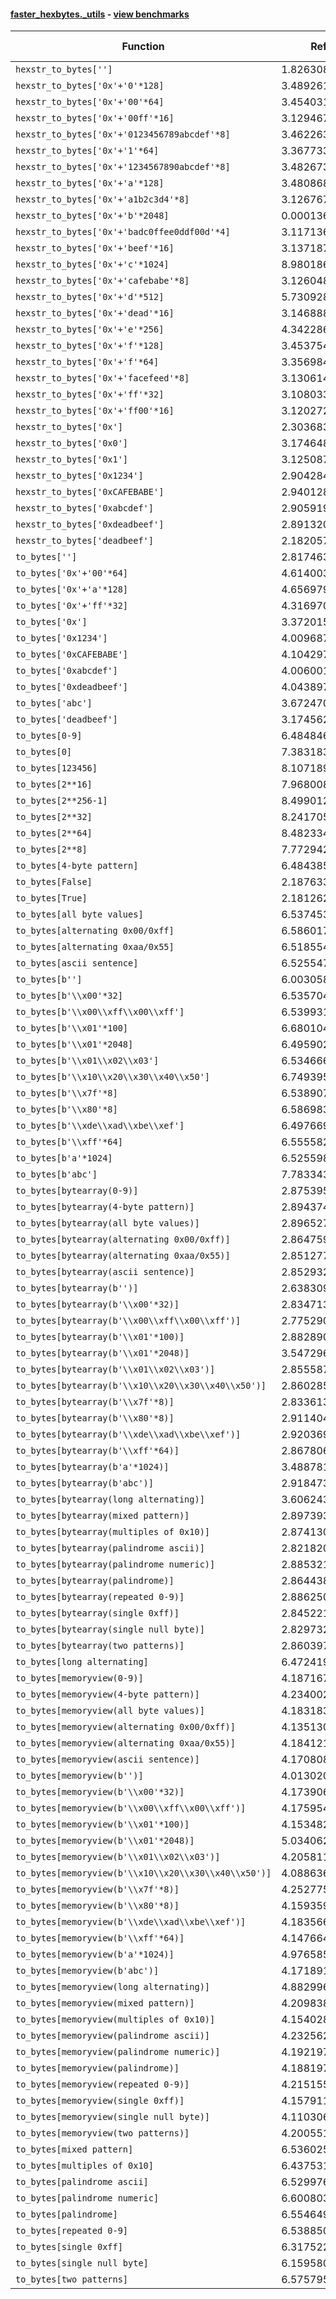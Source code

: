 #### [faster_hexbytes._utils](https://github.com/BobTheBuidler/faster-hexbytes/blob/BobTheBuidler-patch-1/faster_hexbytes/_utils.py) - [view benchmarks](https://github.com/BobTheBuidler/faster-hexbytes/blob/BobTheBuidler-patch-1/benchmarks/test__utils_benchmarks.py)

| Function | Reference Mean | Faster Mean | % Change | Speedup (%) | x Faster | Faster |
|----------|---------------|-------------|----------|-------------|----------|--------|
| `hexstr_to_bytes['']` | 1.8263086169235732e-05 | 1.1637289754336509e-05 | 36.28% | 56.94% | 1.57x | ✅ |
| `hexstr_to_bytes['0x'+'0'*128]` | 3.4892611234771284e-05 | 2.1072810490509902e-05 | 39.61% | 65.58% | 1.66x | ✅ |
| `hexstr_to_bytes['0x'+'00'*64]` | 3.4540312975593465e-05 | 2.0999137239693436e-05 | 39.20% | 64.48% | 1.64x | ✅ |
| `hexstr_to_bytes['0x'+'00ff'*16]` | 3.1294674831558976e-05 | 1.8311115596499395e-05 | 41.49% | 70.91% | 1.71x | ✅ |
| `hexstr_to_bytes['0x'+'0123456789abcdef'*8]` | 3.4622630552114606e-05 | 2.1239707518168565e-05 | 38.65% | 63.01% | 1.63x | ✅ |
| `hexstr_to_bytes['0x'+'1'*64]` | 3.367733898184971e-05 | 1.8157782421606094e-05 | 46.08% | 85.47% | 1.85x | ✅ |
| `hexstr_to_bytes['0x'+'1234567890abcdef'*8]` | 3.482673393199922e-05 | 2.0964992117670164e-05 | 39.80% | 66.12% | 1.66x | ✅ |
| `hexstr_to_bytes['0x'+'a'*128]` | 3.480868297151971e-05 | 2.122048636397608e-05 | 39.04% | 64.03% | 1.64x | ✅ |
| `hexstr_to_bytes['0x'+'a1b2c3d4'*8]` | 3.126767739658106e-05 | 1.817020675906111e-05 | 41.89% | 72.08% | 1.72x | ✅ |
| `hexstr_to_bytes['0x'+'b'*2048]` | 0.00013694036637338088 | 0.00011846526956541187 | 13.49% | 15.60% | 1.16x | ✅ |
| `hexstr_to_bytes['0x'+'badc0ffee0ddf00d'*4]` | 3.1171360129912135e-05 | 1.8104423807649753e-05 | 41.92% | 72.18% | 1.72x | ✅ |
| `hexstr_to_bytes['0x'+'beef'*16]` | 3.1371871151164316e-05 | 1.816919692263513e-05 | 42.08% | 72.67% | 1.73x | ✅ |
| `hexstr_to_bytes['0x'+'c'*1024]` | 8.980186027091694e-05 | 7.057102780280343e-05 | 21.41% | 27.25% | 1.27x | ✅ |
| `hexstr_to_bytes['0x'+'cafebabe'*8]` | 3.126048637630539e-05 | 1.816402755547292e-05 | 41.89% | 72.10% | 1.72x | ✅ |
| `hexstr_to_bytes['0x'+'d'*512]` | 5.7309284635538944e-05 | 4.090898796273455e-05 | 28.62% | 40.09% | 1.40x | ✅ |
| `hexstr_to_bytes['0x'+'dead'*16]` | 3.146888863888456e-05 | 1.8284510292182024e-05 | 41.90% | 72.11% | 1.72x | ✅ |
| `hexstr_to_bytes['0x'+'e'*256]` | 4.342286451895621e-05 | 2.762901749214456e-05 | 36.37% | 57.16% | 1.57x | ✅ |
| `hexstr_to_bytes['0x'+'f'*128]` | 3.4537545852320184e-05 | 2.1141958240240628e-05 | 38.79% | 63.36% | 1.63x | ✅ |
| `hexstr_to_bytes['0x'+'f'*64]` | 3.3569848430131865e-05 | 1.8088437445771423e-05 | 46.12% | 85.59% | 1.86x | ✅ |
| `hexstr_to_bytes['0x'+'facefeed'*8]` | 3.130614649200409e-05 | 1.8168808193798133e-05 | 41.96% | 72.31% | 1.72x | ✅ |
| `hexstr_to_bytes['0x'+'ff'*32]` | 3.108033223548147e-05 | 1.8291605770040535e-05 | 41.15% | 69.92% | 1.70x | ✅ |
| `hexstr_to_bytes['0x'+'ff00'*16]` | 3.1202729077994887e-05 | 1.8220248324813798e-05 | 41.61% | 71.25% | 1.71x | ✅ |
| `hexstr_to_bytes['0x']` | 2.303683632871218e-05 | 1.0824336236252521e-05 | 53.01% | 112.82% | 2.13x | ✅ |
| `hexstr_to_bytes['0x0']` | 3.1746480144197395e-05 | 1.828279259401338e-05 | 42.41% | 73.64% | 1.74x | ✅ |
| `hexstr_to_bytes['0x1']` | 3.125087117519366e-05 | 1.81716008499014e-05 | 41.85% | 71.98% | 1.72x | ✅ |
| `hexstr_to_bytes['0x1234']` | 2.9042847162620793e-05 | 1.604223559325809e-05 | 44.76% | 81.04% | 1.81x | ✅ |
| `hexstr_to_bytes['0xCAFEBABE']` | 2.9401289950095392e-05 | 1.5987552446652885e-05 | 45.62% | 83.90% | 1.84x | ✅ |
| `hexstr_to_bytes['0xabcdef']` | 2.9059199068380687e-05 | 1.617880954619848e-05 | 44.32% | 79.61% | 1.80x | ✅ |
| `hexstr_to_bytes['0xdeadbeef']` | 2.8913203106255843e-05 | 1.6020952675935775e-05 | 44.59% | 80.47% | 1.80x | ✅ |
| `hexstr_to_bytes['deadbeef']` | 2.1820574861592645e-05 | 1.421504387084691e-05 | 34.85% | 53.50% | 1.54x | ✅ |
| `to_bytes['']` | 2.8174639404890625e-05 | 1.2825732530413803e-05 | 54.48% | 119.67% | 2.20x | ✅ |
| `to_bytes['0x'+'00'*64]` | 4.6140039780883234e-05 | 2.2842063095533077e-05 | 50.49% | 102.00% | 2.02x | ✅ |
| `to_bytes['0x'+'a'*128]` | 4.6569794686142616e-05 | 2.2798823982280496e-05 | 51.04% | 104.26% | 2.04x | ✅ |
| `to_bytes['0x'+'ff'*32]` | 4.3169707192562654e-05 | 2.045148242383087e-05 | 52.63% | 111.08% | 2.11x | ✅ |
| `to_bytes['0x']` | 3.372015280527283e-05 | 1.2195543773033277e-05 | 63.83% | 176.50% | 2.76x | ✅ |
| `to_bytes['0x1234']` | 4.009687022043308e-05 | 1.7297063068140958e-05 | 56.86% | 131.81% | 2.32x | ✅ |
| `to_bytes['0xCAFEBABE']` | 4.1042978440309694e-05 | 1.7636082124802915e-05 | 57.03% | 132.72% | 2.33x | ✅ |
| `to_bytes['0xabcdef']` | 4.006001486585463e-05 | 1.762667623851406e-05 | 56.00% | 127.27% | 2.27x | ✅ |
| `to_bytes['0xdeadbeef']` | 4.043897856087141e-05 | 1.7607858090048418e-05 | 56.46% | 129.66% | 2.30x | ✅ |
| `to_bytes['abc']` | 3.672470797147311e-05 | 1.9750555875226927e-05 | 46.22% | 85.94% | 1.86x | ✅ |
| `to_bytes['deadbeef']` | 3.1745621204307444e-05 | 1.5324477758646085e-05 | 51.73% | 107.16% | 2.07x | ✅ |
| `to_bytes[0-9]` | 6.484846779651946e-06 | 3.47422328627403e-06 | 46.43% | 86.66% | 1.87x | ✅ |
| `to_bytes[0]` | 7.383183894741975e-05 | 3.0943054919100075e-05 | 58.09% | 138.61% | 2.39x | ✅ |
| `to_bytes[123456]` | 8.107189354368797e-05 | 3.375205184177991e-05 | 58.37% | 140.20% | 2.40x | ✅ |
| `to_bytes[2**16]` | 7.968008478341667e-05 | 3.4816946253027235e-05 | 56.30% | 128.85% | 2.29x | ✅ |
| `to_bytes[2**256-1]` | 8.49901280117557e-05 | 3.9685774106574554e-05 | 53.31% | 114.16% | 2.14x | ✅ |
| `to_bytes[2**32]` | 8.24170541031726e-05 | 3.551707419312329e-05 | 56.91% | 132.05% | 2.32x | ✅ |
| `to_bytes[2**64]` | 8.48233405951247e-05 | 3.8433806773242094e-05 | 54.69% | 120.70% | 2.21x | ✅ |
| `to_bytes[2**8]` | 7.772942892171581e-05 | 3.2665605060872146e-05 | 57.98% | 137.95% | 2.38x | ✅ |
| `to_bytes[4-byte pattern]` | 6.484385390558195e-06 | 3.661993763080901e-06 | 43.53% | 77.07% | 1.77x | ✅ |
| `to_bytes[False]` | 2.1876337771602007e-05 | 4.3720322393360065e-06 | 80.01% | 400.37% | 5.00x | ✅ |
| `to_bytes[True]` | 2.181262387493533e-05 | 4.346553487822929e-06 | 80.07% | 401.84% | 5.02x | ✅ |
| `to_bytes[all byte values]` | 6.537453995527932e-06 | 3.588818464493877e-06 | 45.10% | 82.16% | 1.82x | ✅ |
| `to_bytes[alternating 0x00/0xff]` | 6.586017080782295e-06 | 3.6268808662803414e-06 | 44.93% | 81.59% | 1.82x | ✅ |
| `to_bytes[alternating 0xaa/0x55]` | 6.518554141317473e-06 | 3.5598395807421336e-06 | 45.39% | 83.11% | 1.83x | ✅ |
| `to_bytes[ascii sentence]` | 6.525547707377974e-06 | 3.568235895374132e-06 | 45.32% | 82.88% | 1.83x | ✅ |
| `to_bytes[b'']` | 6.003058142938075e-06 | 3.5033370024865494e-06 | 41.64% | 71.35% | 1.71x | ✅ |
| `to_bytes[b'\\x00'*32]` | 6.535704121403627e-06 | 3.5681711482573557e-06 | 45.40% | 83.17% | 1.83x | ✅ |
| `to_bytes[b'\\x00\\xff\\x00\\xff']` | 6.539931688967957e-06 | 3.5665821266068996e-06 | 45.46% | 83.37% | 1.83x | ✅ |
| `to_bytes[b'\\x01'*100]` | 6.680104258202847e-06 | 3.622612787242084e-06 | 45.77% | 84.40% | 1.84x | ✅ |
| `to_bytes[b'\\x01'*2048]` | 6.495902071761733e-06 | 3.474819280241134e-06 | 46.51% | 86.94% | 1.87x | ✅ |
| `to_bytes[b'\\x01\\x02\\x03']` | 6.534666326685929e-06 | 3.5856480729518867e-06 | 45.13% | 82.25% | 1.82x | ✅ |
| `to_bytes[b'\\x10\\x20\\x30\\x40\\x50']` | 6.749395658194378e-06 | 3.5692616971162804e-06 | 47.12% | 89.10% | 1.89x | ✅ |
| `to_bytes[b'\\x7f'*8]` | 6.538907109343602e-06 | 3.6187302052806834e-06 | 44.66% | 80.70% | 1.81x | ✅ |
| `to_bytes[b'\\x80'*8]` | 6.586983114385041e-06 | 3.5676887846526767e-06 | 45.84% | 84.63% | 1.85x | ✅ |
| `to_bytes[b'\\xde\\xad\\xbe\\xef']` | 6.497669256560723e-06 | 3.5669714995317846e-06 | 45.10% | 82.16% | 1.82x | ✅ |
| `to_bytes[b'\\xff'*64]` | 6.555582234409466e-06 | 3.530448828389319e-06 | 46.15% | 85.69% | 1.86x | ✅ |
| `to_bytes[b'a'*1024]` | 6.525598493318736e-06 | 3.476681957562267e-06 | 46.72% | 87.70% | 1.88x | ✅ |
| `to_bytes[b'abc']` | 7.783343109902874e-06 | 3.6283077676065226e-06 | 53.38% | 114.52% | 2.15x | ✅ |
| `to_bytes[bytearray(0-9)]` | 2.8753952592152932e-05 | 1.3932332330634477e-05 | 51.55% | 106.38% | 2.06x | ✅ |
| `to_bytes[bytearray(4-byte pattern)]` | 2.8943745192990364e-05 | 1.4425045651516206e-05 | 50.16% | 100.65% | 2.01x | ✅ |
| `to_bytes[bytearray(all byte values)]` | 2.896527821290427e-05 | 1.3975326630902444e-05 | 51.75% | 107.26% | 2.07x | ✅ |
| `to_bytes[bytearray(alternating 0x00/0xff)]` | 2.8647594603018947e-05 | 1.4140579184804084e-05 | 50.64% | 102.59% | 2.03x | ✅ |
| `to_bytes[bytearray(alternating 0xaa/0x55)]` | 2.8512774529140403e-05 | 1.4032653302904298e-05 | 50.78% | 103.19% | 2.03x | ✅ |
| `to_bytes[bytearray(ascii sentence)]` | 2.852932280680667e-05 | 1.390915998193525e-05 | 51.25% | 105.11% | 2.05x | ✅ |
| `to_bytes[bytearray(b'')]` | 2.638309899844581e-05 | 1.2599877348497635e-05 | 52.24% | 109.39% | 2.09x | ✅ |
| `to_bytes[bytearray(b'\\x00'*32)]` | 2.834713270143255e-05 | 1.3965039346760707e-05 | 50.74% | 102.99% | 2.03x | ✅ |
| `to_bytes[bytearray(b'\\x00\\xff\\x00\\xff')]` | 2.7752907087888507e-05 | 1.4012399613191652e-05 | 49.51% | 98.06% | 1.98x | ✅ |
| `to_bytes[bytearray(b'\\x01'*100)]` | 2.88289083932629e-05 | 1.4059217589972597e-05 | 51.23% | 105.05% | 2.05x | ✅ |
| `to_bytes[bytearray(b'\\x01'*2048)]` | 3.5472967841643385e-05 | 1.911972430627814e-05 | 46.10% | 85.53% | 1.86x | ✅ |
| `to_bytes[bytearray(b'\\x01\\x02\\x03')]` | 2.8555877395128523e-05 | 1.3965245378130305e-05 | 51.10% | 104.48% | 2.04x | ✅ |
| `to_bytes[bytearray(b'\\x10\\x20\\x30\\x40\\x50')]` | 2.8602851614233422e-05 | 1.4224170468778617e-05 | 50.27% | 101.09% | 2.01x | ✅ |
| `to_bytes[bytearray(b'\\x7f'*8)]` | 2.833613004207562e-05 | 1.4120671589903749e-05 | 50.17% | 100.67% | 2.01x | ✅ |
| `to_bytes[bytearray(b'\\x80'*8)]` | 2.9114042975558028e-05 | 1.3967151028574824e-05 | 52.03% | 108.45% | 2.08x | ✅ |
| `to_bytes[bytearray(b'\\xde\\xad\\xbe\\xef')]` | 2.9203695548841923e-05 | 1.3918567986384679e-05 | 52.34% | 109.82% | 2.10x | ✅ |
| `to_bytes[bytearray(b'\\xff'*64)]` | 2.8678068094873103e-05 | 1.4003273116358322e-05 | 51.17% | 104.80% | 2.05x | ✅ |
| `to_bytes[bytearray(b'a'*1024)]` | 3.488781049055474e-05 | 1.8720524899700206e-05 | 46.34% | 86.36% | 1.86x | ✅ |
| `to_bytes[bytearray(b'abc')]` | 2.9184731906960552e-05 | 1.381701339704248e-05 | 52.66% | 111.22% | 2.11x | ✅ |
| `to_bytes[bytearray(long alternating)]` | 3.606243276928635e-05 | 1.879037247865509e-05 | 47.89% | 91.92% | 1.92x | ✅ |
| `to_bytes[bytearray(mixed pattern)]` | 2.8973933556836655e-05 | 1.4313393003297235e-05 | 50.60% | 102.43% | 2.02x | ✅ |
| `to_bytes[bytearray(multiples of 0x10)]` | 2.874130884756391e-05 | 1.4061787627388159e-05 | 51.07% | 104.39% | 2.04x | ✅ |
| `to_bytes[bytearray(palindrome ascii)]` | 2.821820171365564e-05 | 1.3843436495142554e-05 | 50.94% | 103.84% | 2.04x | ✅ |
| `to_bytes[bytearray(palindrome numeric)]` | 2.8853214450014793e-05 | 1.3913551085482761e-05 | 51.78% | 107.37% | 2.07x | ✅ |
| `to_bytes[bytearray(palindrome)]` | 2.8644389646167733e-05 | 1.402161524311482e-05 | 51.05% | 104.29% | 2.04x | ✅ |
| `to_bytes[bytearray(repeated 0-9)]` | 2.8862503340437722e-05 | 1.4086646467656822e-05 | 51.19% | 104.89% | 2.05x | ✅ |
| `to_bytes[bytearray(single 0xff)]` | 2.8452219062684765e-05 | 1.3858921755522075e-05 | 51.29% | 105.30% | 2.05x | ✅ |
| `to_bytes[bytearray(single null byte)]` | 2.829732616035128e-05 | 1.3747466767432303e-05 | 51.42% | 105.84% | 2.06x | ✅ |
| `to_bytes[bytearray(two patterns)]` | 2.8603975035050417e-05 | 1.3901398197178127e-05 | 51.40% | 105.76% | 2.06x | ✅ |
| `to_bytes[long alternating]` | 6.472419414796197e-06 | 3.4669699293956488e-06 | 46.43% | 86.69% | 1.87x | ✅ |
| `to_bytes[memoryview(0-9)]` | 4.1871676670371116e-05 | 1.684306337462541e-05 | 59.77% | 148.60% | 2.49x | ✅ |
| `to_bytes[memoryview(4-byte pattern)]` | 4.234002850554881e-05 | 1.7755843885824303e-05 | 58.06% | 138.46% | 2.38x | ✅ |
| `to_bytes[memoryview(all byte values)]` | 4.1831839522814446e-05 | 1.7728108863189487e-05 | 57.62% | 135.96% | 2.36x | ✅ |
| `to_bytes[memoryview(alternating 0x00/0xff)]` | 4.135130793273487e-05 | 1.687657922347854e-05 | 59.19% | 145.02% | 2.45x | ✅ |
| `to_bytes[memoryview(alternating 0xaa/0x55)]` | 4.184121926776612e-05 | 1.7076547910124444e-05 | 59.19% | 145.02% | 2.45x | ✅ |
| `to_bytes[memoryview(ascii sentence)]` | 4.170808350891933e-05 | 1.6712570559553503e-05 | 59.93% | 149.56% | 2.50x | ✅ |
| `to_bytes[memoryview(b'')]` | 4.0130208847864645e-05 | 1.5166008878556888e-05 | 62.21% | 164.61% | 2.65x | ✅ |
| `to_bytes[memoryview(b'\\x00'*32)]` | 4.173906530525802e-05 | 1.6623704938375228e-05 | 60.17% | 151.08% | 2.51x | ✅ |
| `to_bytes[memoryview(b'\\x00\\xff\\x00\\xff')]` | 4.1759540824277416e-05 | 1.6676629621082363e-05 | 60.07% | 150.41% | 2.50x | ✅ |
| `to_bytes[memoryview(b'\\x01'*100)]` | 4.153482269698995e-05 | 1.731104115394515e-05 | 58.32% | 139.93% | 2.40x | ✅ |
| `to_bytes[memoryview(b'\\x01'*2048)]` | 5.034062186359411e-05 | 2.3934077682444687e-05 | 52.46% | 110.33% | 2.10x | ✅ |
| `to_bytes[memoryview(b'\\x01\\x02\\x03')]` | 4.2058112412085035e-05 | 1.6930829402223397e-05 | 59.74% | 148.41% | 2.48x | ✅ |
| `to_bytes[memoryview(b'\\x10\\x20\\x30\\x40\\x50')]` | 4.088636547665508e-05 | 1.7056470547478756e-05 | 58.28% | 139.71% | 2.40x | ✅ |
| `to_bytes[memoryview(b'\\x7f'*8)]` | 4.252775145676255e-05 | 1.6747113766329555e-05 | 60.62% | 153.94% | 2.54x | ✅ |
| `to_bytes[memoryview(b'\\x80'*8)]` | 4.1593599573414795e-05 | 1.6960819705997886e-05 | 59.22% | 145.23% | 2.45x | ✅ |
| `to_bytes[memoryview(b'\\xde\\xad\\xbe\\xef')]` | 4.183566717314151e-05 | 1.6873635466074085e-05 | 59.67% | 147.94% | 2.48x | ✅ |
| `to_bytes[memoryview(b'\\xff'*64)]` | 4.147664658220224e-05 | 1.661833515294322e-05 | 59.93% | 149.58% | 2.50x | ✅ |
| `to_bytes[memoryview(b'a'*1024)]` | 4.976585476527999e-05 | 2.2346393196244003e-05 | 55.10% | 122.70% | 2.23x | ✅ |
| `to_bytes[memoryview(b'abc')]` | 4.17189182612393e-05 | 1.7182698568642615e-05 | 58.81% | 142.80% | 2.43x | ✅ |
| `to_bytes[memoryview(long alternating)]` | 4.882996815833903e-05 | 2.254067522707382e-05 | 53.84% | 116.63% | 2.17x | ✅ |
| `to_bytes[memoryview(mixed pattern)]` | 4.2098383647494465e-05 | 1.7647291476878538e-05 | 58.08% | 138.55% | 2.39x | ✅ |
| `to_bytes[memoryview(multiples of 0x10)]` | 4.154028360170726e-05 | 1.692340053647624e-05 | 59.26% | 145.46% | 2.45x | ✅ |
| `to_bytes[memoryview(palindrome ascii)]` | 4.232562632309652e-05 | 1.7002184356979993e-05 | 59.83% | 148.94% | 2.49x | ✅ |
| `to_bytes[memoryview(palindrome numeric)]` | 4.192197692350123e-05 | 1.71289141353016e-05 | 59.14% | 144.74% | 2.45x | ✅ |
| `to_bytes[memoryview(palindrome)]` | 4.1881971954116855e-05 | 1.6668849098886834e-05 | 60.20% | 151.26% | 2.51x | ✅ |
| `to_bytes[memoryview(repeated 0-9)]` | 4.215155775495408e-05 | 1.7270896687037385e-05 | 59.03% | 144.06% | 2.44x | ✅ |
| `to_bytes[memoryview(single 0xff)]` | 4.157911736591486e-05 | 1.7281793517300448e-05 | 58.44% | 140.59% | 2.41x | ✅ |
| `to_bytes[memoryview(single null byte)]` | 4.1103067488442965e-05 | 1.7403985214513442e-05 | 57.66% | 136.17% | 2.36x | ✅ |
| `to_bytes[memoryview(two patterns)]` | 4.200551930310622e-05 | 1.6750777597016637e-05 | 60.12% | 150.77% | 2.51x | ✅ |
| `to_bytes[mixed pattern]` | 6.5360251329681645e-06 | 3.6605808739734104e-06 | 43.99% | 78.55% | 1.79x | ✅ |
| `to_bytes[multiples of 0x10]` | 6.437531249991194e-06 | 3.4741175954605173e-06 | 46.03% | 85.30% | 1.85x | ✅ |
| `to_bytes[palindrome ascii]` | 6.529976889523192e-06 | 3.6609853465694693e-06 | 43.94% | 78.37% | 1.78x | ✅ |
| `to_bytes[palindrome numeric]` | 6.600803261505699e-06 | 3.7137583536125623e-06 | 43.74% | 77.74% | 1.78x | ✅ |
| `to_bytes[palindrome]` | 6.554649127124211e-06 | 3.566918196047829e-06 | 45.58% | 83.76% | 1.84x | ✅ |
| `to_bytes[repeated 0-9]` | 6.538850735915771e-06 | 3.571750007608274e-06 | 45.38% | 83.07% | 1.83x | ✅ |
| `to_bytes[single 0xff]` | 6.3175221644013145e-06 | 3.651201620829169e-06 | 42.21% | 73.03% | 1.73x | ✅ |
| `to_bytes[single null byte]` | 6.159580888943075e-06 | 3.595804272380779e-06 | 41.62% | 71.30% | 1.71x | ✅ |
| `to_bytes[two patterns]` | 6.5757959797462205e-06 | 3.711216561520405e-06 | 43.56% | 77.19% | 1.77x | ✅ |
